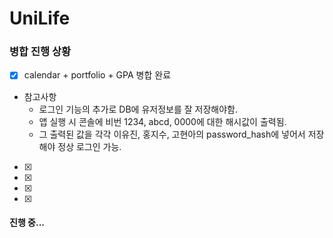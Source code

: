 # UniLife
### 병합 진행 상황
- [X] calendar + portfolio + GPA 병합 완료
* 참고사항
  * 로그인 기능의 추가로 DB에 유저정보를 잘 저장해야함.
  * 앱 실행 시 콘솔에 비번 1234, abcd, 0000에 대한 해시값이 출력됨.
  * 그 출력된 값을 각각 이유진, 홍지수, 고현아의 password_hash에 넣어서 저장해야 정상 로그인 가능.
- [X] 
- [X] 
- [X] 
- [X] 

#### 진행 중...
